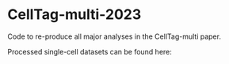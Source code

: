 # CellTag-multi-2023
Code to re-produce all major analyses in the CellTag-multi paper.

Processed single-cell datasets can be found here:
